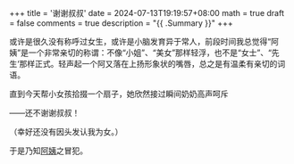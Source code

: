 +++
title = '谢谢叔叔'
date = 2024-07-13T19:19:57+08:00
math = true 
draft = false
comments = true
description = "{{ .Summary }}"
+++

或许是很久没有称呼过女生，或许是小脑发育异于常人，前段时间我总觉得“阿姨”是一个非常亲切的称谓：不像“小姐”、“美女”那样轻浮，也不是“女士”、“先生‘那样正式。轻声起一个阿又落在上扬形象状的嘴唇，总之是有温柔有亲切的词语。

直到今天帮小女孩拾掇一个扇子，她欣然接过瞬间奶奶高声呵斥

——还不谢谢叔叔！

（幸好还没有因头发认我为女。）

于是乃知[阿姨](https://www.allsetlearning.com/news/ayi)之冒犯。
